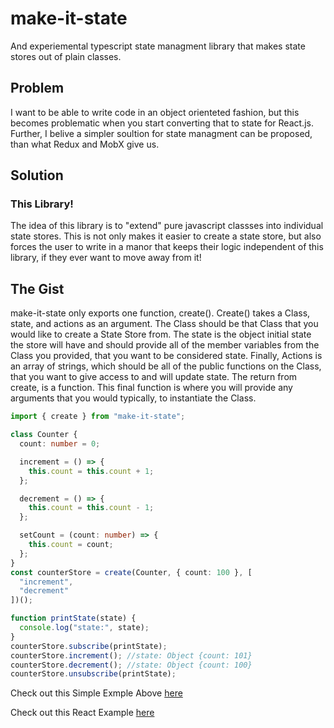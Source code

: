 # make-it-state
And experiemental typescript state managment library that makes state stores out of plain classes.

## Problem 
I want to be able to write code in an object orienteted fashion, but this becomes problematic when you start converting that to state for React.js.  Further, I belive a simpler soultion for state managment can be proposed, than what Redux and MobX give us.

## Solution
### This Library!
The idea of this library is to "extend" pure javascript classses into individual state stores.  This is not only makes it easier to create a state store, but also forces the user to write in a manor that keeps their logic independent of this library, if they ever want to move away from it!

## The Gist

make-it-state only exports one function, create(). Create() takes a Class, state, and actions as an argument.  The Class should be that Class that you would like to create a State Store from.  The state is the object initial state the store will have and should provide all of the member variables from the Class you provided, that you want to be considered state.  Finally, Actions is an array of strings, which should be all of the public functions on the Class, that you want to give access to and will update state.  The return from create, is a function.  This final function is where you will provide any arguments that you would typically, to instantiate the Class.

```ts
import { create } from "make-it-state";

class Counter {
  count: number = 0;

  increment = () => {
    this.count = this.count + 1;
  };

  decrement = () => {
    this.count = this.count - 1;
  };

  setCount = (count: number) => {
    this.count = count;
  };
}
const counterStore = create(Counter, { count: 100 }, [
  "increment",
  "decrement"
])();

function printState(state) {
  console.log("state:", state);
}
counterStore.subscribe(printState);
counterStore.increment(); //state: Object {count: 101}
counterStore.decrement(); //state: Object {count: 100}
counterStore.unsubscribe(printState);
```
Check out this Simple Exmple Above [here](https://codesandbox.io/s/make-it-state-simple-example-ms2fi)

Check out this React Example [here](https://codesandbox.io/s/make--it-state-count-example-4tfed)

